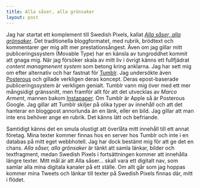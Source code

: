 ```yaml
---
title: Alla såser, alla grönsaker
layout: post
---
```


Jag har startat ett komplement till Swedish Pixels, kallat [*Alla såser, alla grönsaker*](http://log.hertze.com).
Det traditionella bloggformatet, med rubrik, brödtext och kommentarer ger mig allt mer prestationsångest. Även om jag gillar mitt publiceringssystem (Movable Type) har en känsla av tungroddhet kommit att gnaga mig. När jag försöker skala av mitt liv i övrigt känns ett fullfjädrat *content managmenent system* som betong kring anklarna. Jag har sett mig om efter alternativ och har fastnat för [Tumblr](http://tumblr.com).
Jag undersökte även [Posterous](posterous.com/) och gillade verkligen deras koncept. Deras epost-baserade publiceringssystem är verkligen genialt. Tumblr vann mig över med ett mer mångsidigt gränssnitt, men framför allt för att det utvecklas av *Marco Arment*, mannen bakom [Instapaper](http://www.instapaper.com/). Om Tumblr är Apple så är Posterous Google. Jag gillar att Tumblr skiljer på olika typer av innehåll och att det hanterar en bloggpost annorlunda än en länk, eller en bild. Jag gillar att man inte ens behöver ange en rubrik. Det känns lätt och befriande.

Samtidigt känns det en smula olustigt att överlåta mitt innehåll till ett annat företag. Mina texter kommer finnas hos en server hos Tumblr och inte i en databas på mitt eget webbhotell. Jag har dock bestämt mig för att ge det en chans.
*Alla såser, alla grönsaker* är tänkt att samla länkar, bilder och textfragment, medan Swedish Pixels i fortsättningen kommer att innehålla längre texter. Mitt mål är att Alla såser... skall vara ett digitalt nav, som samlar alla mina digitala kanaler på ett ställe. Om allt går som jag hoppas kommer mina Tweets och länkar till texter på Swedish Pixels finnas där, mitt i flödet.
